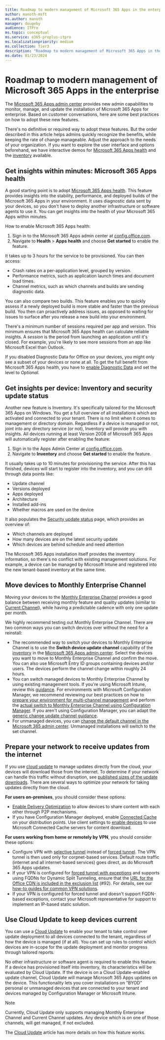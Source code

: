 ```yaml
---
title: Roadmap to modern management of Microsoft 365 Apps in the enterprise
author: manoth-msft
ms.author: manoth
manager: dougeby
audience: ITPro 
ms.topic: conceptual 
ms.service: o365-proplus-itpro
ms.localizationpriority: medium
ms.collection: Tier3
description: "Roadmap to modern management of Microsoft 365 Apps in the enterprise"
ms.date: 01/23/2024
---
```


# Roadmap to modern management of Microsoft 365 Apps in the enterprise

The [Microsoft 365 Apps admin center](https://config.office.com/) provides new admin capabilities to monitor, manage, and update the installation of Microsoft 365 Apps for enterprise. Based on customer conversations, here are some best practices on how to adopt these new features.

There's no definitive or required way to adopt these features. But the order described in this article helps admins quickly recognize the benefits, while keeping the rate of change manageable. Adjust the approach to the needs of your organization. If you want to explore the user interface and options beforehand, we have interactive demos for [Microsoft 365 Apps health](https://octe.azurewebsites.net/Microsoft/viewer/185/index.html#/1/0) and the [inventory](https://octe.azurewebsites.net/Microsoft/viewer/185/index.html#/2/0) available.

## Get insights within minutes: Microsoft 365 Apps health

A good starting point is to adopt [Microsoft 365 Apps health](../admincenter/microsoft-365-apps-health.md). This feature provides insights into the stability, performance, and deployed builds of the Microsoft 365 Apps in your environment. It uses diagnostic data sent by your devices, so you don't have to deploy another infrastructure or software agents to use it. You can get insights into the health of your Microsoft 365 Apps within minutes.

How to enable Microsoft 365 Apps health:

1. Sign in to the Microsoft 365 Apps admin center at [config.office.com](https://config.office.com/).
2. Navigate to **Health** > **Apps health** and choose **Get started** to enable the feature.

It takes up to 3 hours for the service to be provisioned. You can then access:

- Crash rates on a per-application level, grouped by version.
- Performance metrics, such as application launch times and document load times.
- Channel metrics, such as which channels and builds are sending diagnostic data.

You can also compare two builds. This feature enables you to quickly assess if a newly deployed build is more stable and faster than the previous build. You then can proactively address issues, as opposed to waiting for issues to surface after you release a new build into your environment.

There's a minimum number of sessions required per app and version. This minimum ensures that Microsoft 365 Apps health can calculate reliable insights. A *session* is the period from launching an application until it's closed. For example, you're likely to see more sessions from an app like Microsoft Excel than Outlook.

If you disabled Diagnostic Data for Office on your devices, you might only see a subset of your devices or none at all. To get the full benefit from Microsoft 365 Apps health, you have to [enable Diagnostic Data](../privacy/manage-privacy-controls.md#policy-setting-for-diagnostic-data) and set the level to *Optional*.

## Get insights per device: Inventory and security update status

Another new feature is Inventory. It's specifically tailored for the Microsoft 365 Apps on Windows. You get a full overview of all installations which are activated and connected to your tenant. There is no limit when it comes to management or directory domain. Regardless if a device is managed or not, joint into any directory service (or not), Inventory will provide you with insights. All devices running at least Version 2008 of Microsoft 365 Apps will automatically register after enabling the feature:

1. Sign in to the Apps Admin Center at [config.office.com](https://config.office.com/).
2. Navigate to **Inventory** and choose **Get started** to enable the feature.

It usually takes up to 10 minutes for provisioning the service. After this has finished, devices will start to register into the inventory, and you can drill through data points like:

- Update channel
- Versions deployed
- Apps deployed
- Architecture
- Installed add-ins
- Whether macros are used on the device

It also populates the [Security update status](../admincenter/security-update-status.md) page, which provides an overview of:
- Which channels are deployed
- How many devices are on the latest security update
- Which devices are behind schedule and need attention

The Microsoft 365 Apps installation itself provides the inventory information, so there's no conflict with existing management solutions. For example, a device can be managed by Microsoft Intune and registered into the new tenant-based inventory at the same time.

## Move devices to Monthly Enterprise Channel

Moving your devices to the [Monthly Enterprise Channel](../updates/overview-update-channels.md#monthly-enterprise-channel-overview) provides a good balance between receiving monthly feature and quality updates (similar to [Current Channel](../updates/overview-update-channels.md#current-channel-overview)), while having a predictable cadence with only one update per month.

We highly recommend testing out Monthly Enterprise Channel. There are two common ways you can switch devices over without the need for a reinstall:

- The recommended way to switch your devices to Monthly Enterprise Channel is to use the **Switch device update channel** capability of the [inventory](../admincenter/cloud-update.md#inventory) in the [Microsoft 365 Apps admin center](https://config.office.com). Select the devices you want to move to Monthly Enterprise Channel and confirm the move. You can also use Microsoft Entry ID groups containing devices and/or users. The devices perform the channel change within roughly 24 hours.
- You can switch managed devices to Monthly Enterprise Channel by using existing management tools. If you're using Microsoft Intune, review this [guidance](../updates/change-update-channels.md#change-the-update-channel-with-microsoft-intune-administrative-templates). For environments with Microsoft Configuration Manager, we recommend reviewing our best practices on how to [prepare your environment for multi-channel management](build-dynamic-lean-configuration-manager.md) and perform the [actual switch to Monthly Enterprise Channel using Configuration Manager](switch-to-monthly-enterprise-channel.md). If you aren't using Configuration Manager, you can adapt the [generic change update channel guidance](../updates/change-update-channels.md).
- For unmanaged devices, you can [change the default channel in the Microsoft 365 admin center](../updates/overview-update-channels.md#microsoft-365-admin-center). Unmanaged installations will switch to the set channel.

## Prepare your network to receive updates from the internet

If you use [cloud update](../admincenter/cloud-update.md) to manage updates directly from the cloud, your devices will download those from the internet. To determine if your network can handle this traffic without disruption, see [published sizes of the update downloads](/officeupdates/download-sizes-microsoft365-apps-updates). There are several ways to optimize your network for taking updates directly from the cloud.

**For users on-premises**, you should consider these options:

- [Enable Delivery Optimization](../delivery-optimization.md) to allow devices to share content with each other through P2P mechanisms.
- If you have Configuration Manager deployed, enable [Connected Cache](/mem/configmgr/core/plan-design/hierarchy/microsoft-connected-cache) on your distribution points. Use client settings to [enable devices](/mem/configmgr/core/plan-design/hierarchy/microsoft-connected-cache#enable-connected-cache) to use Microsoft Connected Cache servers for content download.

**For users working from home or remotely by VPN**, you should consider these options:

- Configure VPN with [selective tunnel](/microsoft-365/enterprise/microsoft-365-vpn-implement-split-tunnel#4-vpn-selective-tunnel) instead of [forced tunnel](/microsoft-365/enterprise/microsoft-365-vpn-implement-split-tunnel#1-vpn-forced-tunnel). The VPN tunnel is then used only for corpnet-based services. Default route traffic (internet and all internet-based services) goes direct, as do Microsoft 365 Apps updates.
- If your VPN is configured for [forced tunnel with exceptions](/microsoft-365/enterprise/microsoft-365-vpn-implement-split-tunnel#2-vpn-forced-tunnel-with-a-small-number-of-trusted-exceptions) and supports using FQDNs for Dynamic Split Tunneling, ensure that the [URL for the Office CDN is included in the exclusion list](/microsoft-365/enterprise/urls-and-ip-address-ranges#microsoft-365-common-and-office-online) (#92). For details, see our [how-to guides for common VPN solutions](/microsoft-365/enterprise/microsoft-365-vpn-implement-split-tunnel#howto-guides-for-common-vpn-platforms).
- If your VPN is configured for forced tunnel and doesn't support FQDN-based exceptions, contact your Microsoft representative for support to implement an IP-based static solution.

## Use Cloud Update to keep devices current

You can use a [Cloud Update](../admincenter/cloud-update.md) to enable your tenant to take control over update deployment to all devices connected to the tenant, regardless of how the device is managed (if at all). You can set up rules to control which devices are in-scope for the update deployment and monitor progress through tailored reports.

No other infrastructure or software agent is required to enable this feature. If a device has provisioned itself into inventory, its characteristics will be evaluated by Cloud Update. If the device is on a Cloud Update-enabled update channel, Cloud Update will manage Microsoft 365 Apps updates on the device. This functionality lets you cover installations on "BYOD" personal or unmanaged devices that are connected to your tenant and devices managed by Configuration Manager or Microsoft Intune.

> [!Note]
> Currently, Cloud Update only supports managing Monthly Enterprise Channel and Current Channel updates. Any device which is on one of those channels, will get managed, if not excluded.

The [Cloud Update](../admincenter/cloud-update.md) article has more details on how this feature works.
